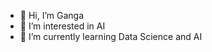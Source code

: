 - 👋 Hi, I’m Ganga
- 👀 I’m interested in AI
- 🌱 I’m currently learning Data Science and AI

<!---
Zeha0102/Zeha0102 is a ✨ special ✨ repository because its `README.md` (this file) appears on your GitHub profile.
You can click the Preview link to take a look at your changes.
--->
